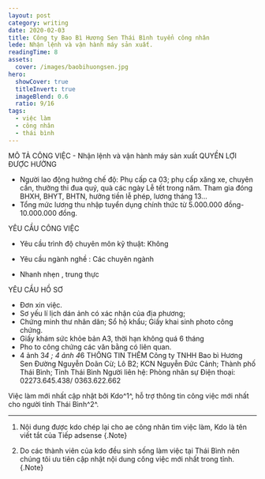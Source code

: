 ```yaml
---
layout: post
category: writing
date: 2020-02-03
title: Công ty Bao Bì Hương Sen Thái Bình tuyển công nhân
lede: Nhận lệnh và vận hành máy sản xuất.
readingTime: 8
assets:
  cover: /images/baobihuongsen.jpg
hero:
  showCover: true
  titleInvert: true
  imageBlend: 0.6
  ratio: 9/16
tags:
  - việc làm
  - công nhân
  - thái bình
---
```

<Media ratio="708/1500" image="/images/baobihuongsen.jpg" />
MÔ TẢ CÔNG VIỆC
- Nhận lệnh và vận hành máy sản xuất
QUYỀN LỢI ĐƯỢC HƯỞNG

- Người lao động hưởng chế độ: Phụ cấp ca 03; phụ cấp xăng xe, chuyên cần, thưởng thi đua quý, quà các ngày Lễ tết trong năm. Tham gia đóng BHXH, BHYT, BHTN, hưởng tiền lễ phép, lương tháng 13…
- Tổng mức lương thu nhập tuyển dụng chính thức từ 5.000.000 đồng- 10.000.000 đồng.



YÊU CẦU CÔNG VIỆC

- Yêu cầu trình độ chuyên môn kỹ thuật:  Không
- Yêu cầu ngành nghề : Các chuyên ngành

- Nhanh nhẹn , trung thực

YÊU CẦU HỒ SƠ

- Đơn xin việc.
- Sơ yếu lí lịch dán ảnh có xác nhận của địa phương;
- Chứng minh thư nhân dân; Sổ hộ khẩu; Giấy khai sinh photo công chứng.
- Giấy khám sức khỏe bản A3, thời hạn không quá 6 tháng
- Pho to công chứng các văn bằng có liên quan.
- 4 ảnh 3*4 ; 4 ảnh 4*6
THÔNG TIN THÊM
Công ty TNHH Bao bì Hương Sen
Đường Nguyễn Doãn Cừ; Lô B2; KCN Nguyễn Đức Cảnh; Thành phố Thái Bình; Tỉnh Thái Bình
Người liên hệ: Phòng nhân sự
Điện thoại: 02273.645.438/ 0363.622.662

<!-- @[MarkdownNote](note="These projects are not publicly available. Completed in collaboration with Grant Foster, Jason Armstrong, Jonathan Palasty, Cynthia Sánchez García and Antonio de Perio while working for Ward6.") -->

Việc làm mới nhất cập nhật bởi Kdo^1^, hỗ trợ thông tin công việc mới nhất cho người tỉnh Thái Bình^2^.

---

1. Nội dung được kdo chép lại cho ae công nhân tìm việc làm, Kdo là tên viết tắt của Tiếp adsense {.Note}

2. Do các thành viên của kdo đều sinh sống làm việc tại Thái Bình nên chúng tôi ưu tiên cập nhật nội dung công việc mới nhất trong tỉnh. {.Note}